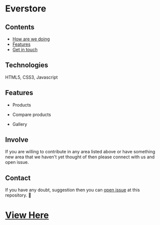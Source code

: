 # Everstore
## Contents

- [How are we doing](#technologies)
- [Features](#features)
- [Get in touch](#contact)

## Technologies 

  HTML5, CSS3, Javascript

## Features

- Products

- Compare products

- Gallery


## Involve

If you are willing to contribute in any area listed above or have something new area that we haven't yet thought of then please connect with us and open issue.


## Contact

If you have any doubt, suggestion then you can [open issue](HTTPS://guides.github.com/features/issues/) at this repository. :wave:


# [View Here](https://jassdev69.github.io/everstore/)



